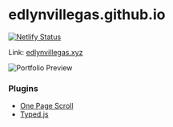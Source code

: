 # edlynvillegas.github.io
 
 [![Netlify Status](https://api.netlify.com/api/v1/badges/41486f0c-b42d-4ddc-b2e1-a6cd413c0308/deploy-status)](https://app.netlify.com/sites/edlynvillegas/deploys)
 
 Link: [edlynvillegas.xyz](https://edlynvillegas.xyz/)
 
 ![Portfolio Preview](/thumbnail.png)
 
### Plugins
* [One Page Scroll](https://github.com/peachananr/purejs-onepage-scroll)
* [Typed.js](https://github.com/mattboldt/typed.js/)

